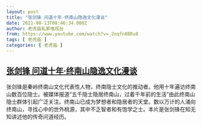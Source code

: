 ```yaml
---
layout: post
title: "张剑锋 问道十年·终南山隐逸文化漫谈"
date: 2021-08-13T08:46:34.000Z
author: 老虎庙私家电视台
from: https://www.youtube.com/watch?v=_2oqfn8BRu8
tags: [ 老虎庙 ]
categories: [ 老虎庙 ]
---
```

<!--1628844394000-->
[张剑锋 问道十年·终南山隐逸文化漫谈](https://www.youtube.com/watch?v=_2oqfn8BRu8)
------

<div>
张剑锋是秦岭终南山文化代表性人物，终南隐士文化的推动者。他用十年遍访终南山数百位隐士。被媒体报道“五千隐士隐居终南山，过着千年前的生活”由此终南山隐士群体引起广泛关注。终南山已成为梦想者和隐居者的天堂。数以万计的人涌向终南山，寻找心中的世外桃源，其中不乏智者和有饱学之士。本片是张剑锋在知无知讲述他的传奇问道经历。
</div>
